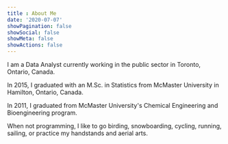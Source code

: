 ```yaml
---
title : About Me
date: '2020-07-07'
showPagination: false
showSocial: false
showMeta: false
showActions: false
---
```


I am a Data Analyst currently working in the public sector in Toronto, Ontario, Canada.

In 2015, I graduated with an M.Sc. in Statistics from McMaster University in Hamilton, Ontario, Canada.

In 2011, I graduated from McMaster University's Chemical Engineering and Bioengineering program.

When not programming, I like to go birding, snowboarding, cycling, running, sailing, or practice my handstands and aerial arts.
